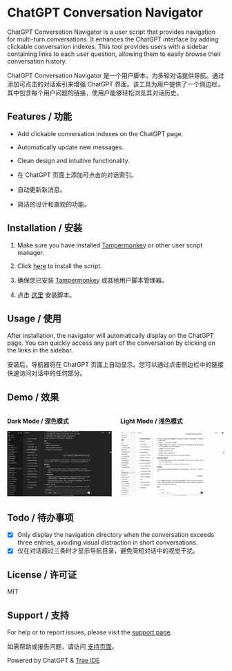 # ChatGPT Conversation Navigator

ChatGPT Conversation Navigator is a user script that provides navigation for multi-turn conversations. It enhances the ChatGPT interface by adding clickable conversation indexes. This tool provides users with a sidebar containing links to each user question, allowing them to easily browse their conversation history.

ChatGPT Conversation Navigator 是一个用户脚本，为多轮对话提供导航。通过添加可点击的对话索引来增强 ChatGPT 界面。该工具为用户提供了一个侧边栏，其中包含每个用户问题的链接，使用户能够轻松浏览其对话历史。

## Features / 功能

- Add clickable conversation indexes on the ChatGPT page.
- Automatically update new messages.
- Clean design and intuitive functionality.

- 在 ChatGPT 页面上添加可点击的对话索引。
- 自动更新新消息。
- 简洁的设计和直观的功能。

## Installation / 安装

1. Make sure you have installed [Tampermonkey](https://www.tampermonkey.net/) or other user script manager.
2. Click [here](https://greasyfork.org/en/scripts/533157-chatgpt-conversation-navigator) to install the script.

1. 确保您已安装 [Tampermonkey](https://www.tampermonkey.net/) 或其他用户脚本管理器。
2. 点击 [这里](https://greasyfork.org/en/scripts/533157-chatgpt-conversation-navigator) 安装脚本。

## Usage / 使用

After installation, the navigator will automatically display on the ChatGPT page. You can quickly access any part of the conversation by clicking on the links in the sidebar.

安装后，导航器将在 ChatGPT 页面上自动显示。您可以通过点击侧边栏中的链接快速访问对话中的任何部分。

## Demo / 效果

<div style="display: flex; justify-content: space-between;">
  <div style="flex: 1; margin-right: 10px;">
    <p><strong>Dark Mode / 深色模式</strong></p>
    <img src="demo-dark.jpg" alt="Dark Mode Demo" style="width: 100%;">
  </div>
  <div style="flex: 1; margin-left: 10px;">
    <p><strong>Light Mode / 浅色模式</strong></p>
    <img src="demo-light.jpg" alt="Light Mode Demo" style="width: 100%;">
  </div>
</div>

## Todo / 待办事项
- [x] Only display the navigation directory when the conversation exceeds three entries, avoiding visual distraction in short conversations.
- [x] 仅在对话超过三条时才显示导航目录，避免简短对话中的视觉干扰。

## License / 许可证

MIT

## Support / 支持

For help or to report issues, please visit the [support page](https://github.com/tianyw0/ai-conversation-navigator/issues).

如需帮助或报告问题，请访问 [支持页面](https://github.com/tianyw0/ai-conversation-navigator/issues)。

Powered by ChatGPT & [Trae IDE](https://www.trae.ai/)